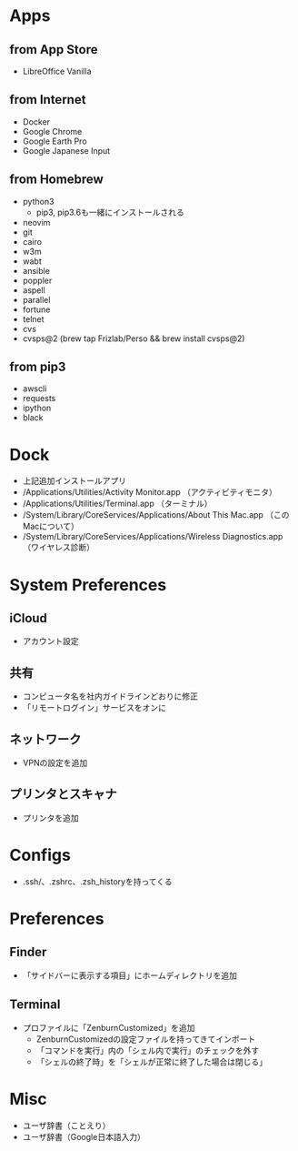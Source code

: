 # Apps

## from App Store
* LibreOffice Vanilla

## from Internet
* Docker
* Google Chrome
* Google Earth Pro
* Google Japanese Input

## from Homebrew
  * python3
    * pip3, pip3.6も一緒にインストールされる
  * neovim
  * git
  * cairo
  * w3m
  * wabt
  * ansible
  * poppler
  * aspell
  * parallel
  * fortune
  * telnet
  * cvs
  * cvsps@2 (brew tap Frizlab/Perso && brew install cvsps@2)

## from pip3
* awscli
* requests
* ipython
* black

# Dock
* 上記追加インストールアプリ
* /Applications/Utilities/Activity Monitor.app （アクティビティモニタ）
* /Applications/Utilities/Terminal.app （ターミナル）
* /System/Library/CoreServices/Applications/About This Mac.app （このMacについて）
* /System/Library/CoreServices/Applications/Wireless Diagnostics.app （ワイヤレス診断）


# System Preferences
## iCloud
* アカウント設定

## 共有
* コンピュータ名を社内ガイドラインどおりに修正
* 「リモートログイン」サービスをオンに

## ネットワーク
* VPNの設定を追加

## プリンタとスキャナ
* プリンタを追加


# Configs
* .ssh/、.zshrc、.zsh_historyを持ってくる


# Preferences
## Finder
* 「サイドバーに表示する項目」にホームディレクトリを追加

## Terminal
* プロファイルに「ZenburnCustomized」を追加
  * ZenburnCustomizedの設定ファイルを持ってきてインポート
  * 「コマンドを実行」内の「シェル内で実行」のチェックを外す
  * 「シェルの終了時」を「シェルが正常に終了した場合は閉じる」


# Misc
* ユーザ辞書（ことえり）
* ユーザ辞書（Google日本語入力）
